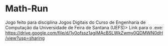 # Math-Run
Jogo feito para disciplina Jogos Digitais do Curso de Engenharia de Computação da Universidade de Feira de Santana (UEFS)>
Link para o .exe: https://drive.google.com/file/d/1y0ofssz1agiMAcBSLWkZwmy0QDMWN0dH/view?usp=sharing
